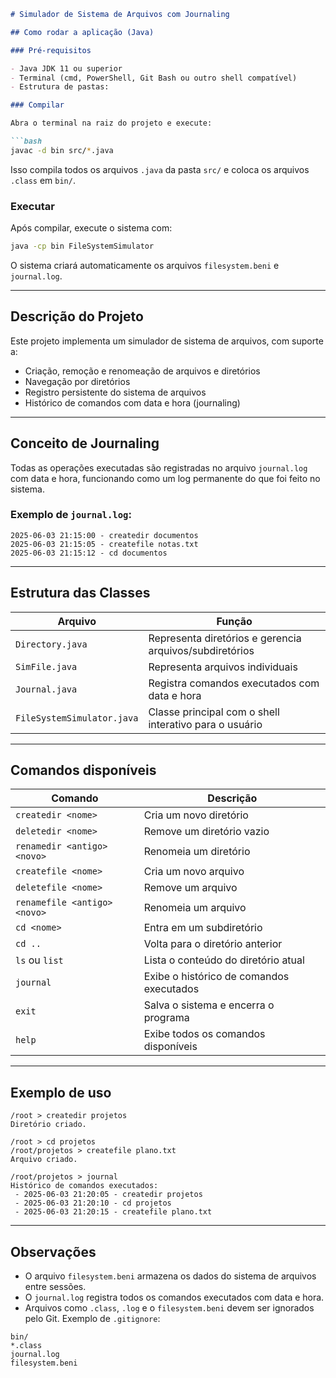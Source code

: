 ````markdown
# Simulador de Sistema de Arquivos com Journaling

## Como rodar a aplicação (Java)

### Pré-requisitos

- Java JDK 11 ou superior
- Terminal (cmd, PowerShell, Git Bash ou outro shell compatível)
- Estrutura de pastas:

### Compilar

Abra o terminal na raiz do projeto e execute:

```bash
javac -d bin src/*.java
````

Isso compila todos os arquivos `.java` da pasta `src/` e coloca os arquivos `.class` em `bin/`.

### Executar

Após compilar, execute o sistema com:

```bash
java -cp bin FileSystemSimulator
```

O sistema criará automaticamente os arquivos `filesystem.beni` e `journal.log`.

---

## Descrição do Projeto

Este projeto implementa um simulador de sistema de arquivos, com suporte a:

* Criação, remoção e renomeação de arquivos e diretórios
* Navegação por diretórios
* Registro persistente do sistema de arquivos
* Histórico de comandos com data e hora (journaling)

---

## Conceito de Journaling

Todas as operações executadas são registradas no arquivo `journal.log` com data e hora, funcionando como um log permanente do que foi feito no sistema.

### Exemplo de `journal.log`:

```
2025-06-03 21:15:00 - createdir documentos
2025-06-03 21:15:05 - createfile notas.txt
2025-06-03 21:15:12 - cd documentos
```

---

## Estrutura das Classes

| Arquivo                    | Função                                                  |
| -------------------------- | ------------------------------------------------------- |
| `Directory.java`           | Representa diretórios e gerencia arquivos/subdiretórios |
| `SimFile.java`             | Representa arquivos individuais                         |
| `Journal.java`             | Registra comandos executados com data e hora            |
| `FileSystemSimulator.java` | Classe principal com o shell interativo para o usuário  |

---

## Comandos disponíveis

| Comando                      | Descrição                                |
| ---------------------------- | ---------------------------------------- |
| `createdir <nome>`           | Cria um novo diretório                   |
| `deletedir <nome>`           | Remove um diretório vazio                |
| `renamedir <antigo> <novo>`  | Renomeia um diretório                    |
| `createfile <nome>`          | Cria um novo arquivo                     |
| `deletefile <nome>`          | Remove um arquivo                        |
| `renamefile <antigo> <novo>` | Renomeia um arquivo                      |
| `cd <nome>`                  | Entra em um subdiretório                 |
| `cd ..`                      | Volta para o diretório anterior          |
| `ls` ou `list`               | Lista o conteúdo do diretório atual      |
| `journal`                    | Exibe o histórico de comandos executados |
| `exit`                       | Salva o sistema e encerra o programa     |
| `help`                       | Exibe todos os comandos disponíveis      |

---

## Exemplo de uso

```
/root > createdir projetos
Diretório criado.

/root > cd projetos
/root/projetos > createfile plano.txt
Arquivo criado.

/root/projetos > journal
Histórico de comandos executados:
 - 2025-06-03 21:20:05 - createdir projetos
 - 2025-06-03 21:20:10 - cd projetos
 - 2025-06-03 21:20:15 - createfile plano.txt
```

---

## Observações

* O arquivo `filesystem.beni` armazena os dados do sistema de arquivos entre sessões.
* O `journal.log` registra todos os comandos executados com data e hora.
* Arquivos como `.class`, `.log` e o `filesystem.beni` devem ser ignorados pelo Git. Exemplo de `.gitignore`:

```gitignore
bin/
*.class
journal.log
filesystem.beni
```

```
